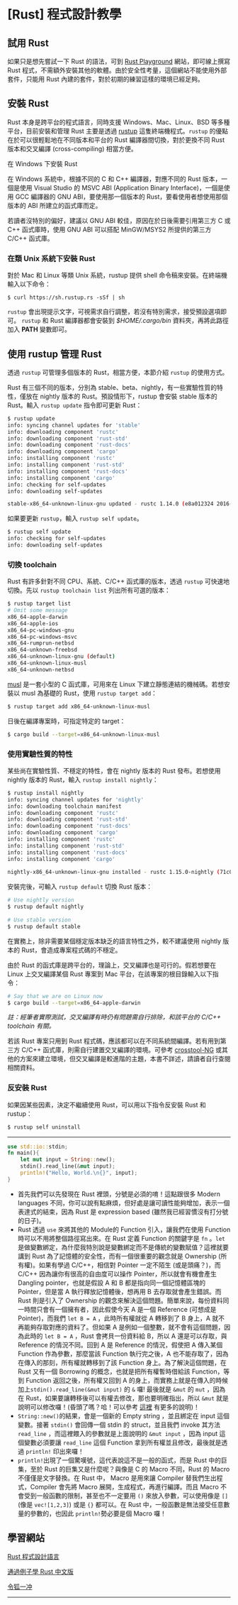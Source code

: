 # [Rust] 程式設計教學



## 試用 Rust

如果只是想先嘗試一下 Rust 的語法，可到 [Rust Playground](https://play.rust-lang.org/) 網站，即可線上撰寫 Rust 程式，不需額外安裝其他的軟體。由於安全性考量，這個網站不能使用外部套件，只能用 Rust 內建的套件，對於初期的練習這樣的環境已經足夠。



## 安裝 Rust

Rust 本身是跨平台的程式語言，同時支援 Windows、Mac、Linux、BSD 等多種平台，目前安裝和管理 Rust 主要是透過 [rustup](https://rustup.rs/) 這隻終端機程式。`rustup` 的優點在於可以很輕鬆地在不同版本和平台的 Rust 編譯器間切換，對於更換不同 Rust 版本和交叉編譯 (cross-compiling) 相當方便。

在 Windows 下安裝 Rust

在 Windows 系統中，根據不同的 C 和 C++ 編譯器，對應不同的 Rust 版本，一個是使用 Visual Studio 的 MSVC ABI (Application Binary Interface)，一個是使用 GCC 編譯器的 GNU ABI，要使用那一個版本的 Rust，要看使用者想使用那個版本的 ABI 所建立的函式庫而定。

若讀者沒特別的偏好，建議以 GNU ABI 較佳，原因在於日後需要引用第三方 C 或 C++ 函式庫時，使用 GNU ABI 可以搭配 MinGW/MSYS2 所提供的第三方 C/C++ 函式庫。



### 在類 Unix 系統下安裝 Rust

對於 Mac 和 Linux 等類 Unix 系統，rustup 提供 shell 命令稿來安裝。在終端機輸入以下命令：

```
$ curl https://sh.rustup.rs -sSf | sh
```

`rustup` 會出現提示文字，可視需求自行調整，若沒有特別需求，接受預設選項即可。 `rustup` 和 Rust 編譯器都會安裝到 *$HOME/.cargo/bin* 資料夾，再將此路徑加入 **PATH** 變數即可。

## 使用 rustup 管理 Rust

透過 `rustup` 可管理多個版本的 Rust，相當方便，本節介紹 `rustup` 的使用方式。

Rust 有三個不同的版本，分別為 stable、beta、nightly，有一些實驗性質的特性，僅放在 nightly 版本的 Rust。預設情形下，rustup 會安裝 stable 版本的 Rust。輸入 `rustup update` 指令即可更新 Rust：

```bash
$ rustup update
info: syncing channel updates for 'stable'
info: downloading component 'rustc'
info: downloading component 'rust-std'
info: downloading component 'rust-docs'
info: downloading component 'cargo'
info: installing component 'rustc'
info: installing component 'rust-std'
info: installing component 'rust-docs'
info: installing component 'cargo'
info: checking for self-updates
info: downloading self-updates

stable-x86_64-unknown-linux-gnu updated - rustc 1.14.0 (e8a012324 2016-12-16)
```

如果要更新 `rustup`，輸入 `rustup self update`。

```bash
$ rustup self update
info: checking for self-updates
info: downloading self-updates
```

### 切換 toolchain

Rust 有許多針對不同 CPU、系統、C/C++ 函式庫的版本，透過 `rustup` 可快速地切換。先以 `rustup toolchain list` 列出所有可選的版本：

```bash
$ rustup target list
# Omit some message
x86_64-apple-darwin
x86_64-apple-ios
x86_64-pc-windows-gnu
x86_64-pc-windows-msvc
x86_64-rumprun-netbsd
x86_64-unknown-freebsd
x86_64-unknown-linux-gnu (default)
x86_64-unknown-linux-musl
x86_64-unknown-netbsd
```

[musl](https://www.musl-libc.org/) 是一套小型的 C 函式庫，可用來在 Linux 下建立靜態連結的機械碼。若想安裝以 musl 為基礎的 Rust，使用 `rustup target add`：

```bash
$ rustup target add x86_64-unknown-linux-musl
```

日後在編譯專案時，可指定特定的 target：

```bash
$ cargo build --target=x86_64-unknown-linux-musl
```

### 使用實驗性質的特性

某些尚在實驗性質、不穩定的特性，會在 nightly 版本的 Rust 發布。若想使用 nightly 版本的 Rust，輸入 `rustup install nightly`：

```bash
$ rustup install nightly
info: syncing channel updates for 'nightly'
info: downloading toolchain manifest
info: downloading component 'rustc'
info: downloading component 'rust-std'
info: downloading component 'rust-docs'
info: downloading component 'cargo'
info: installing component 'rustc'
info: installing component 'rust-std'
info: installing component 'rust-docs'
info: installing component 'cargo'
 
nightly-x86_64-unknown-linux-gnu installed - rustc 1.15.0-nightly (71c06a56a 2016-12-18)
```

安裝完後，可輸入 `rustup default` 切換 Rust 版本：

```bash
# Use nightly version
$ rustup default nightly
 
# Use stable version
$ rustup default stable
```

在實務上，除非需要某個穩定版本缺乏的語言特性之外，較不建議使用 nightly 版本的 Rust，會造成專案程式碼的不穩定。

由於 Rust 的函式庫是跨平台的，理論上，交叉編譯也是可行的。假若想要在 Linux 上交叉編譯某個 Rust 專案到 Mac 平台，在該專案的根目錄輸入以下指令：

```bash
# Say that we are on Linux now
$ cargo build --target=x86_64-apple-darwin
```

*註：經筆者實際測試，交叉編譯有時仍有問題需自行排除，和該平台的 C/C++ toolchain 有關。*

若該 Rust 專案只用到 Rust 程式碼，應該都可以在不同系統間編譯。若有用到第三方 C/C++ 函式庫，則需自行建置交叉編譯的環境。可參考 [crosstool-NG](http://crosstool-ng.org/) 或其他的方案來建立環境，但交叉編譯是較進階的主題，本書不詳述，請讀者自行查閱相關資料。

### 反安裝 Rust

如果因某些因素，決定不繼續使用 Rust，可以用以下指令反安裝 Rust 和 rustup：

```bash
$ rustup self uninstall
```

---



```rust
use std::io::stdin;
fn main(){
    let mut input = String::new();
    stdin().read_line(&mut input);
    println!("Hello, World.\n{}", input);
}
```



- 首先我們可以先發現在 Rust 裡頭，分號是必須的唷！這點跟很多 Modern languages 不同，你可以說有點麻煩，但好處是讓可讀性能夠增加，表示一個表達式的結束，因為 Rust 是 expression based (雖然我已經習慣沒有打分號的日子)。
- Rust 透過 `use` 來將其他的 Module的 Function 引入，讓我們在使用 Function 時可以不用將整個路徑寫出來。在 Rust 定義 Function 的關鍵字是 `fn` 。`let` 是做變數綁定，為什麼我特別說是變數綁定而不是傳統的變數賦值？這裡就要講到 Rust 為了記憶體的安全性，而有一個很重要的觀念就是 Ownership (所有權)。如果有學過 C/C++，相信對 Pointer 一定不陌生 (或是頭痛？)，而 C/C++ 因為讓你有很高的自由度可以操作 Pointer，所以就會有機會產生 Dangling pointer，也就是假設 A 和 B 都是指向同一個記憶體區塊的 Pointer，但是當 A 執行釋放記憶體後，想再用 B 去存取就會產生錯誤。而 Rust 則是引入了 Ownership 的觀念來解決這個問題。簡單來說，每份資料同一時間只會有一個擁有者，因此假使今天 A 是一個 Reference (可想成是 Pointer)，而我們 `let B = A` ，此時所有權就從 A 轉移到了 B 身上，A 就不再能夠存取對應的資料了。但如果 A 是例如一個整數，就不會有這個問題，因為此時的 `let B = A` ，Rust 會拷貝一份資料給 B，所以 A 還是可以存取，與 Reference 的情況不同。回到 A 是 Reference 的情況，假使把 A 傳入某個 Function 作為參數，那麼當該 Function 執行完之後，A 也不能存取了，因為在傳入的那刻，所有權就轉移到了該 Function 身上。為了解決這個問題，在 Rust 又有一個 Borrowing 的概念，也就是把所有權暫時借給該 Function，等到 Function 返回之後，所有權又回到 A 的身上，而實務上就是在傳入的時候加上`stdin().read_line(&mut input)` 的 `&` 囉! 最後就是 `&mut` 的 `mut` ，因為在 Rust，如果要讓轉移後可以有權去修改，那也要明確指出，所以 `&mut` 就是說明可以修改囉！(昏頭了嗎？哈！可以參考 [這裡](https://michaelchen.tech/rust-prog/ownership/) 有更多的說明)！
- `String::new()`的結果，會是一個新的 Empty string ，並且綁定在 input 這個變數。接著 `stdin()` 會回傳一個 stdin 的 struct，並且我們 invoke 其方法 `read_line` ，而這裡餵入的參數就是上面說明的 `&mut input` ，因為 input 這個變數必須要讓 `read_line` 這個 Function 拿到所有權並且修改，最後就是透過 `println!` 印出來囉！
- `println!`出現了一個驚嘆號，這代表說這不是一般的函式，而是 Rust 中的巨集，至於 Rust 的巨集又是什麼呢？與像是 C 的 Macro 不同，Rust 的 Macro 不僅僅是文字替換。在 Rust 中， Macro 是用來讓 Compiler 替我們生出程式，Compiler 會先將 Macro 展開，生成程式，再進行編譯。而且 Macro 不會受到一般函數的限制，甚至也不一定要用 `()` 來放入參數，可以使用像是 `[]` (像是 `vec![1,2,3]`) 或是 `{}` 都可以。在 Rust 中，一般函數是無法接受任意數量的參數的，也因此 `println!`勢必要是個 Macro 囉！





## 學習網站

[Rust 程式設計語言](https://rust-lang.tw/book-tw/#rust-程式設計語言)

[通過例子學 Rust 中文版](https://rustwiki.org/zh-CN/rust-by-example/)

[令狐一冲](https://github.com/anonymousGiga/learn_rust/)

---

